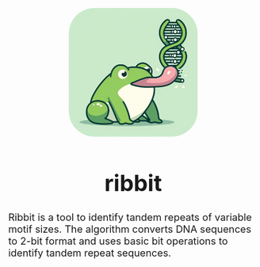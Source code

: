 <p align=center><img src="./lib/logo.jpeg" alt="ribbit-logo" style="width:260px; border-radius: 20%"/></p>

<h1 align=center style="font-size: 45px">ribbit</h1>

<p style="font-size: 20px">
Ribbit is a tool to identify tandem repeats of variable motif sizes. The algorithm
converts DNA sequences to 2-bit format and uses basic bit operations to identify  tandem repeat sequences. <br>
</p>
